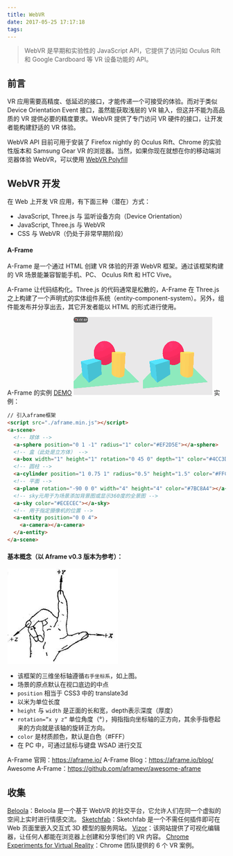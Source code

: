 ```yaml
---
title: WebVR
date: 2017-05-25 17:17:18
tags:
---
```


> WebVR 是早期和实验性的 JavaScript API，它提供了访问如 Oculus Rift 和 Google Cardboard 等 VR 设备功能的 API。

<!-- more -->

## 前言

VR 应用需要高精度、低延迟的接口，才能传递一个可接受的体验。而对于类似 Device Orientation Event 接口，虽然能获取浅层的 VR 输入，但这并不能为高品质的 VR 提供必要的精度要求。WebVR 提供了专门访问 VR 硬件的接口，让开发者能构建舒适的 VR 体验。

WebVR API 目前可用于安装了 Firefox nightly 的 Oculus Rift、Chrome 的实验性版本和 Samsung Gear VR 的浏览器。当然，如果你现在就想在你的移动端浏览器体验 WebVR，可以使用 [WebVR Polyfill](https://github.com/googlevr/webvr-polyfill) 


## WebVR 开发
在 Web 上开发 VR 应用，有下面三种（潜在）方式：
- JavaScript, Three.js 与 监听设备方向（Device Orientation）
- JavaScript, Three.js 与 WebVR
- CSS 与 WebVR（仍处于非常早期阶段）

#### A-Frame
A-Frame 是一个通过 HTML 创建 VR 体验的开源 WebVR 框架。通过该框架构建的 VR 场景能兼容智能手机、PC、 Oculus Rift 和 HTC Vive。

A-Frame 让代码结构化。Three.js 的代码通常是松散的，A-Frame 在 Three.js 之上构建了一个声明式的实体组件系统（entity-component-system）。另外，组件能发布并分享出去，其它开发者能以 HTML 的形式进行使用。

A-Frame 的实例 [DEMO](http://codepen.io/mozvr/pen/BjygdO/)
![aframe](/img/webvr/aframe.gif)
实例：
```html
// 引入aframe框架
<script src="./aframe.min.js"></script>
<a-scene>
  <!-- 球体 -->
  <a-sphere position="0 1 -1" radius="1" color="#EF2D5E"></a-sphere>
  <!-- 盒（此处是立方体） -->
  <a-box width="1" height="1" rotation="0 45 0" depth="1" color="#4CC3D9" position="-1 0.5 1"></a-box>	
  <!-- 圆柱 -->
  <a-cylinder position="1 0.75 1" radius="0.5" height="1.5" color="#FFC65D"></a-cylinder>
  <!-- 平面 -->
  <a-plane rotation="-90 0 0" width="4" height="4" color="#7BC8A4"></a-plane>
  <!-- sky元用于为场景添加背景图或显示360度的全景图 -->
  <a-sky color="#ECECEC"></a-sky>
  <!-- 用于指定摄像机的位置 -->
  <a-entity position="0 0 4">
    <a-camera></a-camera>
  </a-entity>
</a-scene>
```

#### 基本概念（以 Aframe v0.3 版本为参考）：
![右手坐标系](/img/webvr/coordinate.jpg)
- 该框架的三维坐标轴遵循`右手坐标系`，如上图。
- 场景的原点默认在视口底边的中点
- `position` 相当于 CSS3 中的 translate3d
- 以米为单位长度
- `height` 与 `width` 是正面的长和宽，depth表示深度（厚度）
- `rotation=”x y z”` 单位角度（°），拇指指向坐标轴的正方向，其余手指卷起来的方向就是该轴的旋转正方向。
- `color` 是材质颜色，默认是白色（#FFF）
- 在 PC 中，可通过鼠标与键盘 WSAD 进行交互

A-Frame 官网：https://aframe.io/
A-Frame Blog：https://aframe.io/blog/
Awesome A-Frame：https://github.com/aframevr/awesome-aframe

## 收集
[Beloola](https://www.beloola.com/)：Beloola 是一个基于 WebVR 的社交平台，它允许人们在同一个虚拟的空间上实时进行情感交流。
[Sketchfab](https://sketchfab.com/)：Sketchfab 是一个不需任何插件即可在 Web 页面里嵌入交互式 3D 模型的服务网站。
[Vizor](https://vizor.io/)：该网站提供了可视化编辑器，让任何人都能在浏览器上创建和分享他们的 VR 内容。
[Chrome Experiments for Virtual Reality](http://vr.chromeexperiments.com/)：Chrome 团队提供的 6 个 VR 案例。
